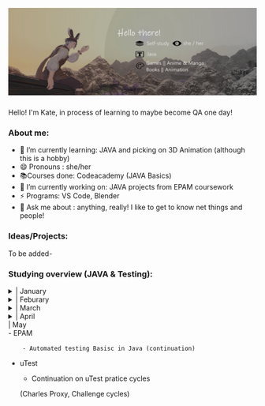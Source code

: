 
![Little about-me!](banner.png)

### 
Hello! I'm Kate, in process of learning to maybe become QA one day!

### About me:
- 🌱 I’m currently learning: JAVA and picking on 3D Animation (although this is a hobby)
- 😄 Pronouns : she/her
- 📚Courses done: Codeacademy (JAVA Basics) 
- 🔭 I’m currently working on: JAVA projects from EPAM coursework
- ⚡ Programs: VS Code, Blender
- 💬 Ask me about : anything, really! I like to get to know net things and people!

### Ideas/Projects:
To be added-

### Studying overview (JAVA & Testing):

<details>
<summary>| January</summary>
(Actually began my studies mid-January)

- ISTQB specifications (started learning the basics)

- I made this account and started learning about GIT and Github as a whole!
</details>
<details>
<summary>| Feburary</summary>
- ISTQB specifications continuation, including:

    - partaking in GoIT 4 day marathon QA testing basics (13.02 - 19.02)

      (basic of bug hunting, writing test cases (using TestRail),writing and completing bug report (using Jira))

- Started EPAM Academy (Computer Science Basics)

- First "Hello World!" in JAVA

</details>
<details>
<summary>| March</summary>
- CodeAcademy

        - Started JAVA Basics course (free parts)

- uTest

        - Completed the uTest Academy courses on testing

        - Started on running uTest Academy testing pratice cycles

        (Introuduction To Testing, Computer Testing)

</details>
<details>
<summary>| April</summary>
 - EPAM

        - Software Development Methologies

        - Introduction to Testing

        - Version Control with Git

        - Automated testing Basisc in Java (began)

- uTest
        - Continuation on uTest pratice cycles

        (Computer Testing, Mobile Testing)

</details>
<summary>| May</summary>
 - EPAM

        - Automated testing Basisc in Java (continuation)

- uTest

     - Continuation on uTest pratice cycles

     (Charles Proxy, Challenge cycles)
</details>








